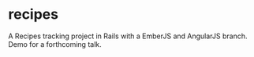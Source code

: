 recipes
=======

A Recipes tracking project in Rails with a EmberJS and AngularJS branch. Demo for a forthcoming talk.
